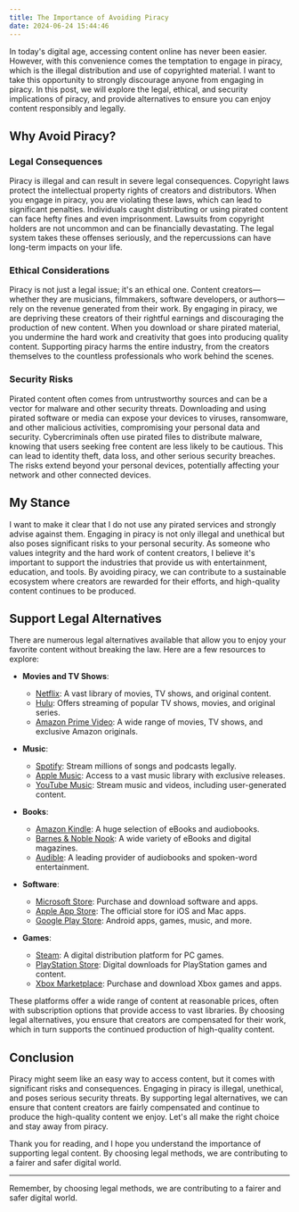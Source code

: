 ```yaml
---
title: The Importance of Avoiding Piracy
date: 2024-06-24 15:44:46
---
```


In today's digital age, accessing content online has never been easier. However, with this convenience comes the temptation to engage in piracy, which is the illegal distribution and use of copyrighted material. I want to take this opportunity to strongly discourage anyone from engaging in piracy. In this post, we will explore the legal, ethical, and security implications of piracy, and provide alternatives to ensure you can enjoy content responsibly and legally.

## Why Avoid Piracy?

### Legal Consequences

Piracy is illegal and can result in severe legal consequences. Copyright laws protect the intellectual property rights of creators and distributors. When you engage in piracy, you are violating these laws, which can lead to significant penalties. Individuals caught distributing or using pirated content can face hefty fines and even imprisonment. Lawsuits from copyright holders are not uncommon and can be financially devastating. The legal system takes these offenses seriously, and the repercussions can have long-term impacts on your life.

### Ethical Considerations

Piracy is not just a legal issue; it's an ethical one. Content creators—whether they are musicians, filmmakers, software developers, or authors—rely on the revenue generated from their work. By engaging in piracy, we are depriving these creators of their rightful earnings and discouraging the production of new content. When you download or share pirated material, you undermine the hard work and creativity that goes into producing quality content. Supporting piracy harms the entire industry, from the creators themselves to the countless professionals who work behind the scenes.

### Security Risks

Pirated content often comes from untrustworthy sources and can be a vector for malware and other security threats. Downloading and using pirated software or media can expose your devices to viruses, ransomware, and other malicious activities, compromising your personal data and security. Cybercriminals often use pirated files to distribute malware, knowing that users seeking free content are less likely to be cautious. This can lead to identity theft, data loss, and other serious security breaches. The risks extend beyond your personal devices, potentially affecting your network and other connected devices.

## My Stance

I want to make it clear that I do not use any pirated services and strongly advise against them. Engaging in piracy is not only illegal and unethical but also poses significant risks to your personal security. As someone who values integrity and the hard work of content creators, I believe it's important to support the industries that provide us with entertainment, education, and tools. By avoiding piracy, we can contribute to a sustainable ecosystem where creators are rewarded for their efforts, and high-quality content continues to be produced.

## Support Legal Alternatives

There are numerous legal alternatives available that allow you to enjoy your favorite content without breaking the law. Here are a few resources to explore:

- **Movies and TV Shows**: 
  - [Netflix](https://www.netflix.com): A vast library of movies, TV shows, and original content.
  - [Hulu](https://www.hulu.com): Offers streaming of popular TV shows, movies, and original series.
  - [Amazon Prime Video](https://www.amazon.com/Prime-Video): A wide range of movies, TV shows, and exclusive Amazon originals.

- **Music**: 
  - [Spotify](https://www.spotify.com): Stream millions of songs and podcasts legally.
  - [Apple Music](https://www.apple.com/apple-music): Access to a vast music library with exclusive releases.
  - [YouTube Music](https://music.youtube.com): Stream music and videos, including user-generated content.

- **Books**: 
  - [Amazon Kindle](https://www.amazon.com/Kindle-eBooks): A huge selection of eBooks and audiobooks.
  - [Barnes & Noble Nook](https://www.barnesandnoble.com/b/nook-books/_/N-ry0): A wide variety of eBooks and digital magazines.
  - [Audible](https://www.audible.com): A leading provider of audiobooks and spoken-word entertainment.

- **Software**: 
  - [Microsoft Store](https://www.microsoft.com/store): Purchase and download software and apps.
  - [Apple App Store](https://www.apple.com/app-store): The official store for iOS and Mac apps.
  - [Google Play Store](https://play.google.com/store): Android apps, games, music, and more.

- **Games**: 
  - [Steam](https://store.steampowered.com): A digital distribution platform for PC games.
  - [PlayStation Store](https://store.playstation.com): Digital downloads for PlayStation games and content.
  - [Xbox Marketplace](https://www.xbox.com/en-US/microsoft-store): Purchase and download Xbox games and apps.

These platforms offer a wide range of content at reasonable prices, often with subscription options that provide access to vast libraries. By choosing legal alternatives, you ensure that creators are compensated for their work, which in turn supports the continued production of high-quality content.

## Conclusion

Piracy might seem like an easy way to access content, but it comes with significant risks and consequences. Engaging in piracy is illegal, unethical, and poses serious security threats. By supporting legal alternatives, we can ensure that content creators are fairly compensated and continue to produce the high-quality content we enjoy. Let's all make the right choice and stay away from piracy.

Thank you for reading, and I hope you understand the importance of supporting legal content. By choosing legal methods, we are contributing to a fairer and safer digital world.

---

Remember, by choosing legal methods, we are contributing to a fairer and safer digital world.

